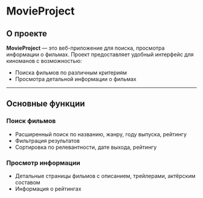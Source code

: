 # MovieProject

## О проекте

**MovieProject** — это веб-приложение для поиска, просмотра информации о фильмах. Проект предоставляет удобный интерфейс для киноманов с возможностью:

- Поиска фильмов по различным критериям
- Просмотра детальной информации о фильмах
---

## Основные функции

### Поиск фильмов

- Расширенный поиск по названию, жанру, году выпуска, рейтингу
- Фильтрация результатов
- Сортировка по релевантности, дате выхода, рейтингу

### Просмотр информации

- Детальные страницы фильмов с описанием, трейлерами, актёрским составом
- Информация о рейтингах
